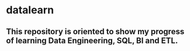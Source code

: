 # datalearn

## This repository is oriented to show my progress of learning Data Engineering, SQL, BI and ETL.
